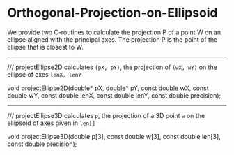 # Orthogonal-Projection-on-Ellipsoid

We provide two C-routines to calculate the projection P of a point W on an ellipse aligned with the principal axes.
The projection P is the point of the ellipse that is closest to W. 

----
/// projectEllipse2D calculates `(pX, pY)`, the projection of `(wX, wY)` on the ellipse of axes `lenX, lenY`

  void projectEllipse2D(double* pX,        double* pY,
                        const double wX,   const double wY,
                        const double lenX, const double lenY,
                        const double precision);

----

/// projectEllipse3D calculates `p`, the projection of a 3D point `w` on the ellipsoid of axes given in `len[]`

  void projectEllipse3D(double p[3],
                        const double w[3],
                        const double len[3],
                        const double precision);
                      
